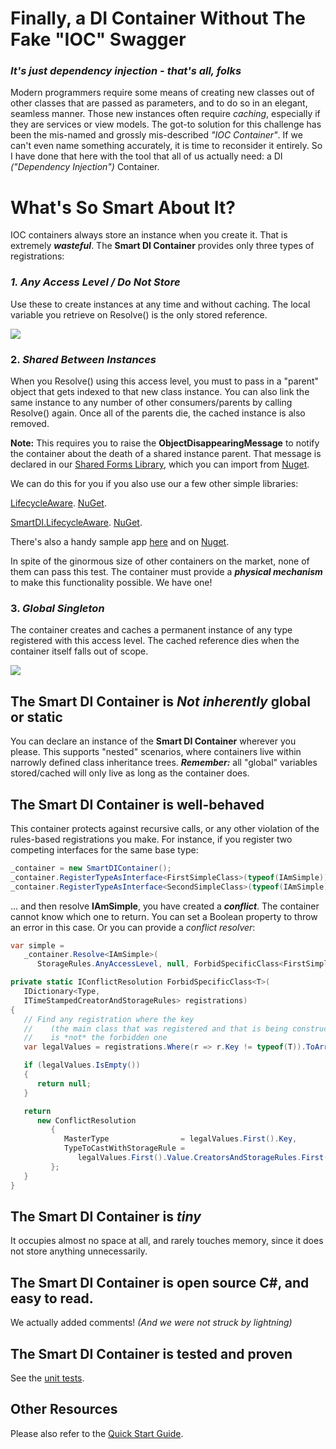 # Finally, a DI Container Without The Fake "IOC" Swagger

### _It's just dependency injection - that's all, folks_

Modern programmers require some means of creating new classes out of other classes that are passed as parameters, and to do so in an elegant, seamless manner. Those new instances often require _caching_, especially if they are services or view models. The got-to solution for this challenge has been the mis-named and grossly mis-described _"IOC Container"_. If we can't even name something accurately, it is time to reconsider it entirely. So I have done that here with the tool that all of us actually need: a DI _("Dependency Injection")_ Container.

# What's So Smart About It?

IOC containers always store an instance when you create it. That is extremely _**wasteful**_. The **Smart DI Container** provides only three types of registrations:

### *1. Any Access Level / Do Not Store*

Use these to create instances at any time and without caching. The local variable you retrieve on Resolve() is the only stored reference.  

![](https://marcusts.com/wp-content/uploads/2018/12/AnyAccessLevel2.png)

### 2. *Shared Between Instances*

When you Resolve() using this access level, you must to pass in a "parent" object that gets indexed to that new class instance. You can also link the same instance to any number of other consumers/parents by calling Resolve() again. Once all of the parents die, the cached instance is also removed. 

**Note:** This requires you to raise the **ObjectDisappearingMessage** to notify the container about the death of a shared instance parent.  That message is declared in our [Shared Forms Library](https://github.com/marcusts/Com.MarcusTS.SharedForms), which you can import from [Nuget](https://www.nuget.org/packages/Com.MarcusTS.SharedForms/).

We can do this for you if you also use our a few other simple libraries:

[LifecycleAware](https://github.com/marcusts/Com.MarcusTS.LifecycleAware).  [NuGet](https://www.nuget.org/packages/Com.MarcusTS.LifecycleAware/).

[SmartDI.LifecycleAware](https://github.com/marcusts/Com.MarcusTS.SmartDI.LifecycleAware).  [NuGet](https://www.nuget.org/packages/Com.MarcusTS.SmartDI.LifecycleAware/).

There's also a handy sample app [here](https://github.com/marcusts/SmartDI.LifecycleAware.SampleApp) and on [Nuget](https://www.nuget.org/packages/Com.MarcusTS.SmartDI.LifecycleAware.SampleApp/).

In spite of the ginormous size of other containers on the market, none of them can pass this test. The container must provide a **_physical mechanism_** to make this functionality possible. We have one!  

### 3. *Global Singleton*

The container creates and caches a permanent instance of any type registered with this access level. The cached reference dies when the container itself falls out of scope.  

![](https://marcusts.com/wp-content/uploads/2018/12/GlobalSingleton.png)

## The Smart DI Container is ***Not*** *inherently* global or static

You can declare an instance of the **Smart DI Container** wherever you please. This supports "nested" scenarios, where containers live within narrowly defined class inheritance trees. **_Remember:_** all "global" variables stored/cached will only live as long as the container does.

## The Smart DI Container is well-behaved

This container  protects against recursive calls, or any other violation of the rules-based registrations you make. For instance, if you register two competing interfaces for the same base type:

``` C#
_container = new SmartDIContainer();
_container.RegisterTypeAsInterface<FirstSimpleClass>(typeof(IAmSimple));
_container.RegisterTypeAsInterface<SecondSimpleClass>(typeof(IAmSimple));
```

... and then resolve **IAmSimple**, you have created a _**conflict**_. The container cannot know which one to return. You can set a Boolean property to throw an error in this case. Or you can provide a _conflict resolver_:

``` C#
var simple = 
   _container.Resolve<IAmSimple>(
      StorageRules.AnyAccessLevel, null, ForbidSpecificClass<FirstSimpleClass>);

private static IConflictResolution ForbidSpecificClass<T>(
   IDictionary<Type, 
   ITimeStampedCreatorAndStorageRules> registrations)
{
   // Find any registration where the key 
   //    (the main class that was registered and that is being constructed) 
   //    is *not* the forbidden one
   var legalValues = registrations.Where(r => r.Key != typeof(T)).ToArray();

   if (legalValues.IsEmpty())
   {
      return null;
   }

   return 
      new ConflictResolution
         {
            MasterType                = legalValues.First().Key,
            TypeToCastWithStorageRule = 
               legalValues.First().Value.CreatorsAndStorageRules.First()
         };
   }
}
```

## The Smart DI Container is **_tiny_**

It occupies almost no space at all, and rarely touches memory, since it does not store anything unnecessarily.

## The Smart DI Container is open source C#, and easy to read.

We actually added comments! _(And we were not struck by lightning)_

## The Smart DI Container is tested and proven

See the [unit tests](https://github.com/marcusts/SmartDI.MSTests).

## Other Resources

Please also refer to the [Quick Start Guide](https://github.com/marcusts/Com.MarcusTS.SmartDI/blob/master/Quick_Start_Guide.md).
